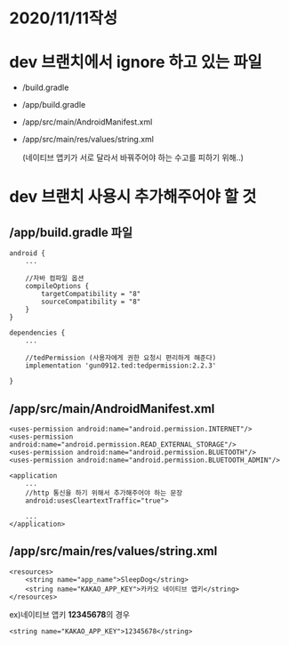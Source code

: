# 2020/11/11작성

# dev 브랜치에서 **ignore** 하고 있는 파일

* /build.gradle

* /app/build.gradle

* /app/src/main/AndroidManifest.xml

* /app/src/main/res/values/string.xml

  (네이티브 앱키가 서로 달라서 바꿔주어야 하는 수고를 피하기 위해..)



# dev 브랜치 사용시 추가해주어야 할 것

## /app/build.gradle 파일

```
android {
	...
	
	//자바 컴파일 옵션
	compileOptions {
		targetCompatibility = "8"
		sourceCompatibility = "8"
	}
}
```



```
dependencies {
	...
	
	//tedPermission (사용자에게 권한 요청시 편리하게 해준다)
	implementation 'gun0912.ted:tedpermission:2.2.3'

}
```



## /app/src/main/AndroidManifest.xml

```
<uses-permission android:name="android.permission.INTERNET"/>
<uses-permission android:name="android.permission.READ_EXTERNAL_STORAGE"/>
<uses-permission android:name="android.permission.BLUETOOTH"/>
<uses-permission android:name="android.permission.BLUETOOTH_ADMIN"/>

<application
	...
	//http 통신을 하기 위해서 추가해주어야 하는 문장
	android:usesCleartextTraffic="true">
	
	...
</application>
```

## /app/src/main/res/values/string.xml

```
<resources>
    <string name="app_name">SleepDog</string>
    <string name="KAKAO_APP_KEY">카카오 네이티브 앱키</string>
</resources>
```

ex)네이티브 앱키 **12345678**의 경우

```
<string name="KAKAO_APP_KEY">12345678</string>
```

